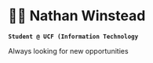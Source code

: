 # 👨‍💻 Nathan Winstead


**`Student @ UCF (Information Technology`**

Always looking for new opportunities
